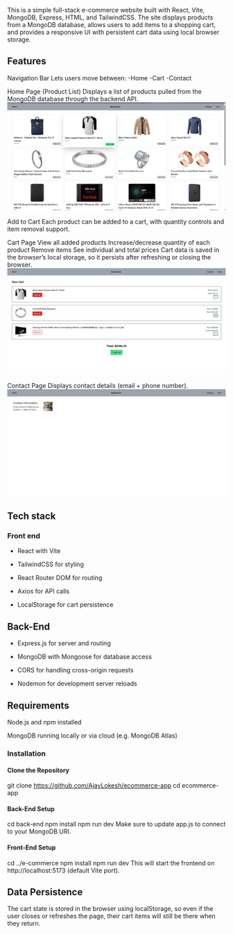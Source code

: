 This is a simple full-stack e-commerce website built with React, Vite, MongoDB, Express, HTML, and TailwindCSS. The site displays products from a MongoDB database, allows users to add items to a shopping cart, and provides a responsive UI with persistent cart data using local browser storage.

## Features
Navigation Bar
Lets users move between:
-Home
-Cart
-Contact

Home Page (Product List)
Displays a list of products pulled from the MongoDB database through the backend API.
![Home Page](images/Home.png)

Add to Cart
Each product can be added to a cart, with quantity controls and item removal support.

Cart Page
View all added products
Increase/decrease quantity of each product
Remove items
See individual and total prices
Cart data is saved in the browser’s local storage, so it persists after refreshing or closing the browser.
![Cart Page](images/Cart.png)

Contact Page
Displays contact details (email + phone number).
![Contact Page](images/Contact.png)

## Tech stack
### Front end
- React with Vite

- TailwindCSS for styling

- React Router DOM for routing

- Axios for API calls

- LocalStorage for cart persistence

## Back-End
- Express.js for server and routing

- MongoDB with Mongoose for database access

- CORS for handling cross-origin requests

- Nodemon for development server reloads

## Requirements
Node.js and npm installed

MongoDB running locally or via cloud (e.g. MongoDB Atlas)

### Installation
#### Clone the Repository
git clone https://github.com/AjayLokesh/ecommerce-app
cd ecommerce-app

#### Back-End Setup
cd back-end
npm install
npm run dev
Make sure to update app.js to connect to your MongoDB URI.

#### Front-End Setup
cd ../e-commerce
npm install
npm run dev
This will start the frontend on http://localhost:5173 (default Vite port).

## Data Persistence
The cart state is stored in the browser using localStorage, so even if the user closes or refreshes the page, their cart items will still be there when they return.

